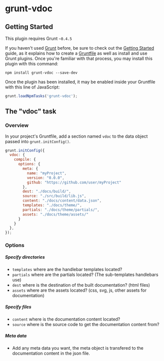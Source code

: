# grunt-vdoc


## Getting Started
This plugin requires Grunt `~0.4.5`

If you haven't used [Grunt](http://gruntjs.com/) before, be sure to check out the [Getting Started](http://gruntjs.com/getting-started) guide, as it explains how to create a [Gruntfile](http://gruntjs.com/sample-gruntfile) as well as install and use Grunt plugins. Once you're familiar with that process, you may install this plugin with this command:

```shell
npm install grunt-vdoc --save-dev
```

Once the plugin has been installed, it may be enabled inside your Gruntfile with this line of JavaScript:

```js
grunt.loadNpmTasks('grunt-vdoc');
```

## The "vdoc" task

### Overview
In your project's Gruntfile, add a section named `vdoc` to the data object passed into `grunt.initConfig()`.

```js
grunt.initConfig({
  vdoc: {
    compile: {
      options: {
        meta: {
          name: "myProject",
          version: "0.0.0",
          github: "https://github.com/user/myProject"
        },
        dest: "./docs/build/",
        source: "./src/build/lib.js",
        content: "./docs/content/data.json",
        templates: "./docs/theme/",
        partials: "./docs/theme/partials/",
        assets: "./docs/theme/assets/"
      }
    }
  },
});
```

### Options

##### Specify directories

* `templates` where are the handlebar templates located?
* `partials` where are the partials located? (The sub-templates handlebars use)
* `dest` where is the destination of the built documentation? (html files)
* `assets` where are the assets located? (css, svg, js, other assets for documentation)

##### Specify files

* `content` where is the documentation content located?
* `source` where is the source code to get the documentation content from?

##### Meta data
* Add any meta data you want, the meta object is transfered to the documentation content in the json file.


<br/><br/>

